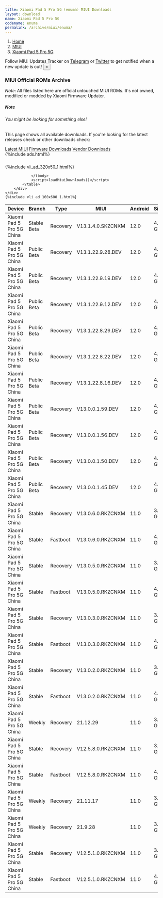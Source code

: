 ```yaml
---
title: Xiaomi Pad 5 Pro 5G (enuma) MIUI Downloads
layout: download
name: Xiaomi Pad 5 Pro 5G
codename: enuma
permalink: /archive/miui/enuma/
---
```

<nav aria-label="breadcrumb">
    <ol class="breadcrumb">
        <li class="breadcrumb-item"><a href="/">Home</a></li>
        <li class="breadcrumb-item"><a href="/miui/">MIUI</a></li>
        <li class="breadcrumb-item active" aria-current="page"><a href="/miui/enuma/">Xiaomi Pad 5 Pro 5G</a></li>
    </ol>
</nav>
<div class="alert alert-primary alert-dismissible fade show" role="alert">
    Follow MIUI Updates Tracker on <a href="https://t.me/MIUIUpdatesTracker" class="alert-link">Telegram</a>
     or <a href="https://twitter.com/MiFwUpdater" class="alert-link">Twitter</a> to get notified when a new update is out!
    <button type="button" class="close" data-dismiss="alert" aria-label="Close">
        <span aria-hidden="true">&times;</span>
    </button>
</div>

### MIUI Official ROMs Archive
*Note*: All files listed here are official untouched MIUI ROMs. It's not owned, modified or modded by Xiaomi Firmware Updater.
<div class="card">
  <div class="card-body">
    <h5 class="card-title">Note</h5>
    <h6 class="card-subtitle mb-2 text-muted">You might be looking for something else!</h6>
    <p class="card-text">This page shows all available downloads.
     If you're looking for the latest releases check or other downloads check:</p>
    <a href="/miui/enuma/" class="card-link">Latest MIUI</a>
    <a href="/firmware/enuma/" class="card-link">Firmware Downloads</a>
    <a href="/vendor/enuma/" class="card-link">Vendor Downloads</a>
  </div>
</div>
{%include ads.html%}
<div class="row justify-content-center">
    <div class="col-10">
        <div class="table-responsive-md" style="margin-top: 25px;">
            {%include vli_ad_320x50_1.html%}
            <table id="miui" class="display dt-responsive nowrap compact table table-striped table-hover table-sm">
                <thead class="thead-dark">
                    <tr>
                        <th data-ref="device">Device</th>
                        <th data-ref="branch">Branch</th>
                        <th data-ref="type">Type</th>
                        <th data-ref="miui">MIUI</th>
                        <th data-ref="android">Android</th>
                        <th data-ref="size">Size</th>
                        <th data-ref="size">Date</th>
                        <th data-ref="link">Link</th>
                    </tr>
                </thead>
                <tbody>
                <tr><td>Xiaomi Pad 5 Pro 5G China</td><td>Stable Beta</td><td>Recovery</td><td>V13.1.4.0.SKZCNXM</td><td>12.0</td><td>4.3 GB</td><td>2022-10-18</td><td><a href="/miui/enuma/stable beta/V13.1.4.0.SKZCNXM/">Download</a></td></tr>
<tr><td>Xiaomi Pad 5 Pro 5G China</td><td>Public Beta</td><td>Recovery</td><td>V13.1.22.9.28.DEV</td><td>12.0</td><td>4.3 GB</td><td>2022-09-30</td><td><a href="/miui/enuma/public beta/V13.1.22.9.28.DEV/">Download</a></td></tr>
<tr><td>Xiaomi Pad 5 Pro 5G China</td><td>Public Beta</td><td>Recovery</td><td>V13.1.22.9.19.DEV</td><td>12.0</td><td>4.3 GB</td><td>2022-09-23</td><td><a href="/miui/enuma/public beta/V13.1.22.9.19.DEV/">Download</a></td></tr>
<tr><td>Xiaomi Pad 5 Pro 5G China</td><td>Public Beta</td><td>Recovery</td><td>V13.1.22.9.12.DEV</td><td>12.0</td><td>4.3 GB</td><td>2022-09-16</td><td><a href="/miui/enuma/public beta/V13.1.22.9.12.DEV/">Download</a></td></tr>
<tr><td>Xiaomi Pad 5 Pro 5G China</td><td>Public Beta</td><td>Recovery</td><td>V13.1.22.8.29.DEV</td><td>12.0</td><td>4.3 GB</td><td>2022-09-02</td><td><a href="/miui/enuma/public beta/V13.1.22.8.29.DEV/">Download</a></td></tr>
<tr><td>Xiaomi Pad 5 Pro 5G China</td><td>Public Beta</td><td>Recovery</td><td>V13.1.22.8.22.DEV</td><td>12.0</td><td>4.3 GB</td><td>2022-08-26</td><td><a href="/miui/enuma/public beta/V13.1.22.8.22.DEV/">Download</a></td></tr>
<tr><td>Xiaomi Pad 5 Pro 5G China</td><td>Public Beta</td><td>Recovery</td><td>V13.1.22.8.16.DEV</td><td>12.0</td><td>4.3 GB</td><td>2022-08-19</td><td><a href="/miui/enuma/public beta/V13.1.22.8.16.DEV/">Download</a></td></tr>
<tr><td>Xiaomi Pad 5 Pro 5G China</td><td>Public Beta</td><td>Recovery</td><td>V13.0.0.1.59.DEV</td><td>12.0</td><td>4.3 GB</td><td>2022-08-12</td><td><a href="/miui/enuma/public beta/V13.0.0.1.59.DEV/">Download</a></td></tr>
<tr><td>Xiaomi Pad 5 Pro 5G China</td><td>Public Beta</td><td>Recovery</td><td>V13.0.0.1.56.DEV</td><td>12.0</td><td>4.3 GB</td><td>2022-08-05</td><td><a href="/miui/enuma/public beta/V13.0.0.1.56.DEV/">Download</a></td></tr>
<tr><td>Xiaomi Pad 5 Pro 5G China</td><td>Public Beta</td><td>Recovery</td><td>V13.0.0.1.50.DEV</td><td>12.0</td><td>4.3 GB</td><td>2022-07-22</td><td><a href="/miui/enuma/public beta/V13.0.0.1.50.DEV/">Download</a></td></tr>
<tr><td>Xiaomi Pad 5 Pro 5G China</td><td>Public Beta</td><td>Recovery</td><td>V13.0.0.1.45.DEV</td><td>12.0</td><td>4.2 GB</td><td>2022-07-08</td><td><a href="/miui/enuma/public beta/V13.0.0.1.45.DEV/">Download</a></td></tr>
<tr><td>Xiaomi Pad 5 Pro 5G China</td><td>Stable</td><td>Recovery</td><td>V13.0.6.0.RKZCNXM</td><td>11.0</td><td>3.8 GB</td><td>2022-05-18</td><td><a href="/miui/enuma/stable/V13.0.6.0.RKZCNXM/">Download</a></td></tr>
<tr><td>Xiaomi Pad 5 Pro 5G China</td><td>Stable</td><td>Fastboot</td><td>V13.0.6.0.RKZCNXM</td><td>11.0</td><td>4.6 GB</td><td>2022-05-12</td><td><a href="/miui/enuma/stable/V13.0.6.0.RKZCNXM/">Download</a></td></tr>
<tr><td>Xiaomi Pad 5 Pro 5G China</td><td>Stable</td><td>Recovery</td><td>V13.0.5.0.RKZCNXM</td><td>11.0</td><td>3.8 GB</td><td>2022-04-02</td><td><a href="/miui/enuma/stable/V13.0.5.0.RKZCNXM/">Download</a></td></tr>
<tr><td>Xiaomi Pad 5 Pro 5G China</td><td>Stable</td><td>Fastboot</td><td>V13.0.5.0.RKZCNXM</td><td>11.0</td><td>4.6 GB</td><td>2022-03-28</td><td><a href="/miui/enuma/stable/V13.0.5.0.RKZCNXM/">Download</a></td></tr>
<tr><td>Xiaomi Pad 5 Pro 5G China</td><td>Stable</td><td>Recovery</td><td>V13.0.3.0.RKZCNXM</td><td>11.0</td><td>3.9 GB</td><td>2022-01-19</td><td><a href="/miui/enuma/stable/V13.0.3.0.RKZCNXM/">Download</a></td></tr>
<tr><td>Xiaomi Pad 5 Pro 5G China</td><td>Stable</td><td>Fastboot</td><td>V13.0.3.0.RKZCNXM</td><td>11.0</td><td>4.7 GB</td><td>2022-01-12</td><td><a href="/miui/enuma/stable/V13.0.3.0.RKZCNXM/">Download</a></td></tr>
<tr><td>Xiaomi Pad 5 Pro 5G China</td><td>Stable</td><td>Recovery</td><td>V13.0.2.0.RKZCNXM</td><td>11.0</td><td>3.9 GB</td><td>2022-01-01</td><td><a href="/miui/enuma/stable/V13.0.2.0.RKZCNXM/">Download</a></td></tr>
<tr><td>Xiaomi Pad 5 Pro 5G China</td><td>Stable</td><td>Fastboot</td><td>V13.0.2.0.RKZCNXM</td><td>11.0</td><td>4.7 GB</td><td>2021-12-27</td><td><a href="/miui/enuma/stable/V13.0.2.0.RKZCNXM/">Download</a></td></tr>
<tr><td>Xiaomi Pad 5 Pro 5G China</td><td>Weekly</td><td>Recovery</td><td>21.12.29</td><td>11.0</td><td>3.7 GB</td><td>2021-12-29</td><td><a href="/miui/enuma/weekly/21.12.29/">Download</a></td></tr>
<tr><td>Xiaomi Pad 5 Pro 5G China</td><td>Stable</td><td>Recovery</td><td>V12.5.8.0.RKZCNXM</td><td>11.0</td><td>3.5 GB</td><td>2021-11-30</td><td><a href="/miui/enuma/stable/V12.5.8.0.RKZCNXM/">Download</a></td></tr>
<tr><td>Xiaomi Pad 5 Pro 5G China</td><td>Stable</td><td>Fastboot</td><td>V12.5.8.0.RKZCNXM</td><td>11.0</td><td>4.4 GB</td><td>2021-11-17</td><td><a href="/miui/enuma/stable/V12.5.8.0.RKZCNXM/">Download</a></td></tr>
<tr><td>Xiaomi Pad 5 Pro 5G China</td><td>Weekly</td><td>Recovery</td><td>21.11.17</td><td>11.0</td><td>3.7 GB</td><td>2021-11-18</td><td><a href="/miui/enuma/weekly/21.11.17/">Download</a></td></tr>
<tr><td>Xiaomi Pad 5 Pro 5G China</td><td>Weekly</td><td>Recovery</td><td>21.9.28</td><td>11.0</td><td>3.6 GB</td><td>2021-09-29</td><td><a href="/miui/enuma/weekly/21.9.28/">Download</a></td></tr>
<tr><td>Xiaomi Pad 5 Pro 5G China</td><td>Stable</td><td>Recovery</td><td>V12.5.1.0.RKZCNXM</td><td>11.0</td><td>3.4 GB</td><td>2021-08-13</td><td><a href="/miui/enuma/stable/V12.5.1.0.RKZCNXM/">Download</a></td></tr>
<tr><td>Xiaomi Pad 5 Pro 5G China</td><td>Stable</td><td>Fastboot</td><td>V12.5.1.0.RKZCNXM</td><td>11.0</td><td>4.2 GB</td><td>2021-08-06</td><td><a href="/miui/enuma/stable/V12.5.1.0.RKZCNXM/">Download</a></td></tr>

                </tbody>
                <script>loadMiuiDownloads()</script>
            </table>
        </div>
    </div>
    {%include vli_ad_160x600_1.html%}
</div>
